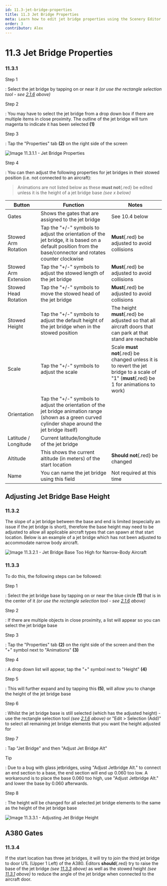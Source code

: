 ```yaml
---
id: 11.3-jet-bridge-properties
title: 11.3 Jet Bridge Properties
meta: Learn how to edit jet bridge properties using the Scenery Editor within Infinite Flight.
order: 3
contributor: Alex
---
```




# 11.3 Jet Bridge Properties



### 11.3.1

Step 1

: Select the jet bridge by tapping on or near it *(or use the rectangle selection tool - see [2.1.6](/guide/scenery-editor-manual/2.-user-interface/2.1-editor-screen#2.1.6) above)*



Step 2

: You may have to select the jet bridge from a drop down box if there are multiple items in close proximity. The outline of the jet bridge will turn magenta to indicate it has been selected **(1)**



Step 3

: Tap the "Properties" tab **(2)** on the right side of the screen



![Image 11.3.1.1 - Jet Bridge Properties](_images/manual/frames/10.3.1.1a.png)



Step 4

: You can then adjust the following properties for jet bridges in their stowed position (i.e. not connected to an aircraft):



> Animations are not listed below as these **must not**{.red} be edited unless it is the height of a jet bridge base *(see x below)*

| Button               | Function                                                     | Notes                                                        |
| -------------------- | ------------------------------------------------------------ | ------------------------------------------------------------ |
| Gates                | Shows the gates that are assigned to the jet bridge          | See 10.4 below                                               |
| Stowed Arm Rotation  | Tap the "+/-" symbols to adjust the orientation of the jet bridge, it is based on a default position from the base/connector and rotates counter clockwise | **Must**{.red} be adjusted to avoid collisions               |
| Stowed Arm Extension | Tap the "+/-" symbols to adjust the stowed length of the jet bridge | **Must**{.red} be adjusted to avoid collisions               |
| Stowed Head Rotation | Tap the "+/-" symbols to move the stowed head of the jet bridge | **Must**{.red} be adjusted to avoid collisions               |
| Stowed Height        | Tap the "+/-" symbols to adjust the default height of the jet bridge when in the stowed position | The height **must**{.red} be adjusted so that all aircraft doors that can park at that stand are reachable |
| Scale                | Tap the "+/-" symbols to adjust the scale                    | Scale **must not**{.red} be changed unless it is to revert the jet bridge to a scale of "1" (**must**{.red} be 1 for animations to work) |
| Orientation          | Tap the "+/-" symbols to adjust the orientation of the jet bridge animation range (shown as a green curved cylinder shape around the jet bridge itself) |                                                              |
| Latitude / Longitude | Current latitude/longitude of the jet bridge                 |                                                              |
| Altitude             | This shows the current altitude (in meters) of the start location | **Should not**{.red} be changed                              |
| Name                 | You can name the jet bridge using this field                 | Not required at this time                                    |



## Adjusting Jet Bridge Base Height

### 11.3.2

The slope of a jet bridge between the base and end is limited (especially an issue if the jet bridge is short), therefore the base height may need to be adjusted to allow all applicable aircraft types that can spawn at that start location. Below is an example of a jet bridge which has not been adjusted to accommodate narrow body aircraft.



![Image 11.3.2.1 - Jet Bridge Base Too High for Narrow-Body Aircraft](_images/manual/frames/7.5.7.1b.png)



### 11.3.3

To do this, the following steps can be followed: 



Step 1

: Select the jet bridge base by tapping on or near the blue circle **(1)** that is in the center of it *(or use the rectangle selection tool - see [2.1.6](/guide/scenery-editor-manual/2.-user-interface/2.1-editor-screen#2.1.6) above)*



Step 2

: If there are multiple objects in close proximity, a list will appear so you can select the jet bridge base



Step 3

: Tap the "Properties" tab **(2)** on the right side of the screen and then the "+" symbol next to "Animations" **(3)**



Step 4

: A drop down list will appear, tap the "+" symbol next to "Height" **(4)**



Step 5

: This will further expand and by tapping this **(5)**, will allow you to change the height of the jet bridge base



Step 6

: Whilst the jet bridge base is still selected (which has the adjusted height) - use the rectangle selection tool *(see [2.1.6](/guide/scenery-editor-manual/2.-user-interface/2.1-editor-screen#2.1.6) above)* or "Edit > Selection (Add)" to select all remaining jet bridge elements that you want the height adjusted for



Step 7

: Tap "Jet Bridge" and then "Adjust Jet Bridge Alt"


Tip

: Due to a bug with glass jetbridges, using "Adjust Jetbridge Alt." to connect an end section to a base, the end section will end up 0.060 too low. A workaround is to place the base 0.060 too high, use "Adjust Jetbridge Alt." and lower the base by 0.060 afterwards.

Step 8

: The height will be changed for all selected jet bridge elements to the same as the height of the jet bridge base



![Image 11.3.3.1 - Adjusting Jet Bridge Height](_images/manual/frames/7.5.6.1c.png)



## A380 Gates

### 11.3.4

If the start location has three jet bridges, it will try to join the third jet bridge to door U1L (Upper 1 Left) of the A380. Editors **should**{.red} try to raise the base of the jet bridge *(see [11.3.3](/guide/scenery-editor-manual/11.-airport-gates/11.3-jet-bridge-properties#11.3.3) above)* as well as the stowed height *(see [11.3.1](/guide/scenery-editor-manual/11.-airport-gates/11.3-jet-bridge-properties#11.3.1) above)* to reduce the angle of the jet bridge when connected to the aircraft door. 
